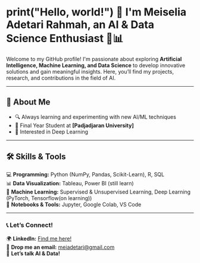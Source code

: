 # print("Hello, world!") 👋 I'm Meiselia Adetari Rahmah, an AI & Data Science Enthusiast 🤖📊  

Welcome to my GitHub profile! I'm passionate about exploring **Artificial Intelligence, Machine Learning, and Data Science** to develop innovative solutions and gain meaningful insights. Here, you’ll find my projects, research, and contributions in the field of AI.  

---

## 📖 About Me  
- 🔍 Always learning and experimenting with new AI/ML techniques  
- 🏫 Final Year Student at **[Padjadjaran University]**  
- 🚀 Interested in Deep Learning

---

## 🛠 Skills & Tools  
💻 **Programming:** Python (NumPy, Pandas, Scikit-Learn), R, SQL  
📊 **Data Visualization:** Tableau, Power BI (still learn)  
🤖 **Machine Learning:** Supervised & Unsupervised Learning, Deep Learning (PyTorch, Tensorflow(on learning))  
📜 **Notebooks & Tools:** Jupyter, Google Colab, VS Code  

---

### 📞 Let’s Connect!  
🌍 **LinkedIn:** [Find me here!](https://www.linkedin.com/in/meiseliaar)  
📮 **Drop me an email:** [meiadetari@gmail.com](mailto:meiadetari@gmail.com)  
💬 **Let’s talk AI & Data!**  
